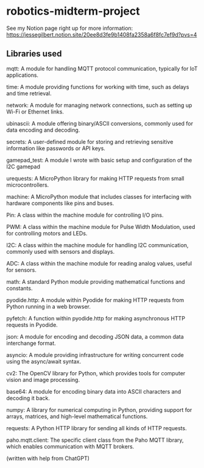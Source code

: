 # robotics-midterm-project

See my Notion page right up for more information: https://jessegilbert.notion.site/20ee8d3fe9b1408fa2358a6f8fc7ef9d?pvs=4

## Libraries used

mqtt: A module for handling MQTT protocol communication, typically for IoT applications.

time: A module providing functions for working with time, such as delays and time retrieval.

network: A module for managing network connections, such as setting up Wi-Fi or Ethernet links.

ubinascii: A module offering binary/ASCII conversions, commonly used for data encoding and decoding.

secrets: A user-defined module for storing and retrieving sensitive information like passwords or API keys.

gamepad_test: A module I wrote with basic setup and configuration of the I2C gamepad

urequests: A MicroPython library for making HTTP requests from small microcontrollers.

machine: A MicroPython module that includes classes for interfacing with hardware components like pins and buses.

Pin: A class within the machine module for controlling I/O pins.

PWM: A class within the machine module for Pulse Width Modulation, used for controlling motors and LEDs.

I2C: A class within the machine module for handling I2C communication, commonly used with sensors and displays.

ADC: A class within the machine module for reading analog values, useful for sensors.

math: A standard Python module providing mathematical functions and constants.

pyodide.http: A module within Pyodide for making HTTP requests from Python running in a web browser.

pyfetch: A function within pyodide.http for making asynchronous HTTP requests in Pyodide.

json: A module for encoding and decoding JSON data, a common data interchange format.

asyncio: A module providing infrastructure for writing concurrent code using the async/await syntax.

cv2: The OpenCV library for Python, which provides tools for computer vision and image processing.

base64: A module for encoding binary data into ASCII characters and decoding it back.

numpy: A library for numerical computing in Python, providing support for arrays, matrices, and high-level mathematical functions.

requests: A Python HTTP library for sending all kinds of HTTP requests.

paho.mqtt.client: The specific client class from the Paho MQTT library, which enables communication with MQTT brokers.


(written with help from ChatGPT)
